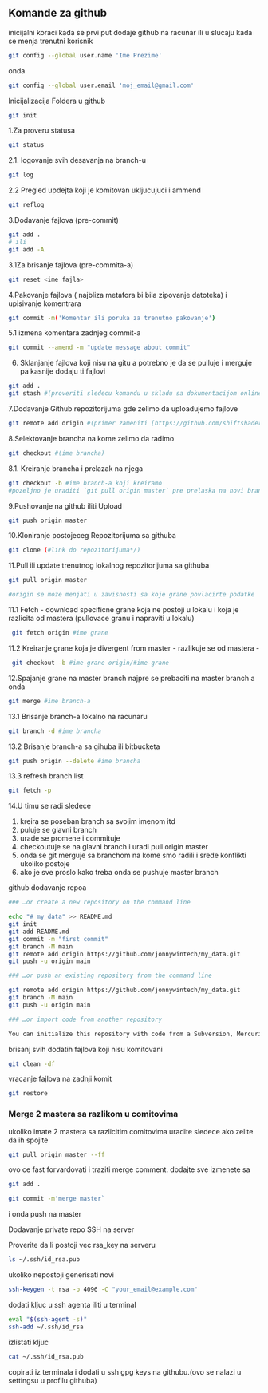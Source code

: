 ## Komande za github
inicijalni koraci kada se prvi put dodaje github na racunar ili u slucaju kada se menja trenutni korisnik

``` bash
git config --global user.name 'Ime Prezime'
```
onda
```bash
git config --global user.email 'moj_email@gmail.com'
```

Inicijalizacija Foldera u github
```bash
git init
```

1.Za proveru statusa
```bash
git status
```

2.1. logovanje svih desavanja na branch-u
```bash
git log 
```

2.2 Pregled updejta koji je komitovan ukljucujuci i ammend
```bash
git reflog
```

3.Dodavanje fajlova (pre-commit)
```bash
git add .  
# ili 
git add -A
```

3.1Za brisanje fajlova (pre-commita-a)
```bash
git reset <ime fajla>
```
4.Pakovanje fajlova ( najbliza metafora bi bila zipovanje datoteka) i upisivanje komentrara
```bash
git commit -m('Komentar ili poruka za trenutno pakovanje')
```

5.1 izmena komentara zadnjeg commit-a
```bash
git commit --amend -m "update message about commit"
```

6. Sklanjanje fajlova koji nisu na gitu a potrebno je da se pulluje i merguje pa kasnije dodaju ti fajlovi
```bash
git add .
git stash #(proveriti sledecu komandu u skladu sa dokumentacijom online)
```

7.Dodavanje Github repozitorijuma gde zelimo da uploadujemo fajlove
```bash
git remote add origin #(primer zameniti [https://github.com/shiftshader/sdaswdawd.git](https://github.com/shiftshader/sdaswdawd.git))
```
8.Selektovanje brancha na kome zelimo da radimo
```bash
git checkout #(ime brancha)
```

8.1. Kreiranje brancha i prelazak na njega
```bash
git checkout -b #ime branch-a koji kreiramo
#pozeljno je uraditi `git pull origin master` pre prelaska na novi branch
```

9.Pushovanje na github iliti Upload
```bash
git push origin master
```

10.Kloniranje postojeceg Repozitorijuma sa githuba
```bash
git clone (#link do repozitorijuma*/)
```

11.Pull ili update trenutnog lokalnog repozitorijuma sa githuba
```bash
git pull origin master

#origin se moze menjati u zavisnosti sa koje grane povlacirte podatke
```

11.1 Fetch - download specificne grane koja ne postoji u lokalu i koja je razlicita od mastera (pullovace granu i napraviti u lokalu)
```bash
 git fetch origin #ime grane
```
11.2 Kreiranje grane koja je divergent from master - razlikuje se od mastera - 
```bash
 git checkout -b #ime-grane origin/#ime-grane
```

12.Spajanje grane na master branch
najpre se prebaciti na master branch a onda
```bash
git merge #ime branch-a
```

13.1 Brisanje branch-a lokalno na racunaru
```bash
git branch -d #ime brancha
```

13.2 Brisanje branch-a sa gihuba ili bitbucketa
```bash
git push origin --delete #ime brancha
```

13.3 refresh branch list
```bash
git fetch -p
```

14.U timu se radi sledece
1. kreira se poseban branch sa svojim imenom itd
2. puluje se glavni branch
3. urade se promene i commituje
4. checkoutuje se na glavni branch i uradi pull origin master
5. onda se git merguje sa branchom na kome smo radili i srede konflikti ukoliko postoje
6. ako je sve proslo kako treba onda se pushuje master branch


github dodavanje repoa 

```bash
### …or create a new repository on the command line

echo "# my_data" >> README.md
git init
git add README.md
git commit -m "first commit"
git branch -M main
git remote add origin https://github.com/jonnywintech/my_data.git
git push -u origin main

### …or push an existing repository from the command line

git remote add origin https://github.com/jonnywintech/my_data.git
git branch -M main
git push -u origin main

### …or import code from another repository

You can initialize this repository with code from a Subversion, Mercurial, or TFS project.
```

brisanj svih dodatih fajlova koji nisu komitovani 
```bash
git clean -df
```

vracanje fajlova na zadnji komit
```bash
git restore
```

### Merge 2 mastera sa razlikom u comitovima
ukoliko imate 2 mastera sa razlicitim comitovima uradite sledece ako zelite da ih spojite
```bash
git pull origin master --ff
```
ovo ce fast forvardovati i traziti merge comment. dodajte sve izmenete sa 
```bash
git add .
```
```bash
git commit -m'merge master`
```
i onda push na master


Dodavanje private repo SSH na  server

Proverite da li postoji vec rsa_key na serveru
```bash
ls ~/.ssh/id_rsa.pub
```
ukoliko nepostoji  generisati novi
```bash
ssh-keygen -t rsa -b 4096 -C "your_email@example.com"
```
dodati kljuc u ssh agenta iliti u terminal
```bash
eval "$(ssh-agent -s)"
ssh-add ~/.ssh/id_rsa
```

izlistati kljuc
```bash
cat ~/.ssh/id_rsa.pub
```
copirati iz terminala i dodati u ssh gpg keys na githubu.(ovo se nalazi u settingsu u profilu githuba)

